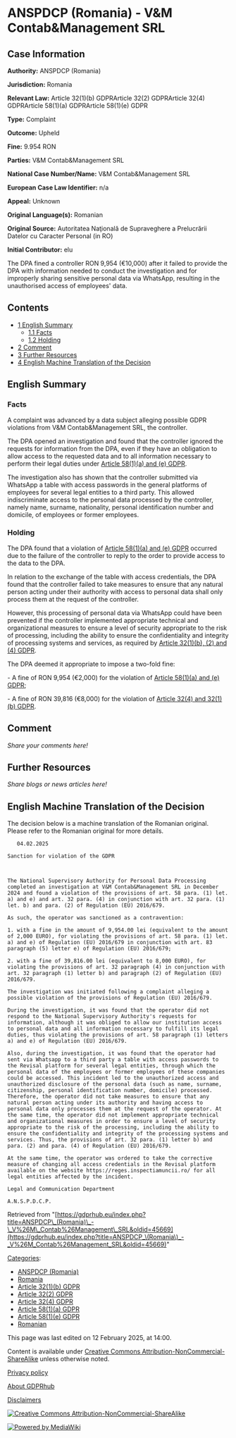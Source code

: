 # ANSPDCP (Romania) - V&M Contab&Management SRL

## Case Information

**Authority:** ANSPDCP (Romania)

**Jurisdiction:** Romania

**Relevant Law:** Article 32(1)(b) GDPRArticle 32(2) GDPRArticle 32(4) GDPRArticle 58(1)(a) GDPRArticle 58(1)(e) GDPR

**Type:** Complaint

**Outcome:** Upheld

**Fine:** 9.954 RON

**Parties:** V&M Contab&Management SRL

**National Case Number/Name:** V&M Contab&Management SRL

**European Case Law Identifier:** n/a

**Appeal:** Unknown

**Original Language(s):** Romanian

**Original Source:** Autoritatea Naţională de Supraveghere a Prelucrării Datelor cu Caracter Personal (in RO)

**Initial Contributor:** elu

The DPA fined a controller RON 9,954 (€10,000) after it failed to provide the DPA with information needed to conduct the investigation and for improperly sharing sensitive personal data via WhatsApp, resulting in the unauthorised access of employees' data.

## Contents

*   [1 English Summary](#English_Summary)
    *   [1.1 Facts](#Facts)
    *   [1.2 Holding](#Holding)
*   [2 Comment](#Comment)
*   [3 Further Resources](#Further_Resources)
*   [4 English Machine Translation of the Decision](#English_Machine_Translation_of_the_Decision)

## English Summary

### Facts

A complaint was advanced by a data subject alleging possible GDPR violations from V&M Contab&Management SRL, the controller.

The DPA opened an investigation and found that the controller ignored the requests for information from the DPA, even if they have an obligation to allow access to the requested data and to all information necessary to perform their legal duties under [Article 58(1)(a) and (e) GDPR](/index.php?title=Article_58_GDPR "Article 58 GDPR").

The investigation also has shown that the controller submitted via WhatsApp a table with access passwords in the general platforms of employees for several legal entities to a third party. This allowed indiscriminate access to the personal data processed by the controller, namely name, surname, nationality, personal identification number and domicile, of employees or former employees.

### Holding

The DPA found that a violation of [Article 58(1)(a) and (e) GDPR](/index.php?title=Article_58_GDPR "Article 58 GDPR") occurred due to the failure of the controller to reply to the order to provide access to the data to the DPA.

In relation to the exchange of the table with access credentials, the DPA found that the controller failed to take measures to ensure that any natural person acting under their authority with access to personal data shall only process them at the request of the controller.

However, this processing of personal data via WhatsApp could have been prevented if the controller implemented appropriate technical and organizational measures to ensure a level of security appropriate to the risk of processing, including the ability to ensure the confidentiality and integrity of processing systems and services, as required by [Article 32(1)(b), (2) and (4) GDPR](/index.php?title=Article_32_GDPR "Article 32 GDPR").

The DPA deemed it appropriate to impose a two-fold fine:

\- A fine of RON 9,954 (€2,000) for the violation of [Article 58(1)(a) and (e) GDPR](/index.php?title=Article_58_GDPR "Article 58 GDPR");

\- A fine of RON 39,816 (€8,000) for the violation of [Article 32(4) and 32(1)(b) GDPR](/index.php?title=Article_32_GDPR "Article 32 GDPR").

## Comment

_Share your comments here!_

## Further Resources

_Share blogs or news articles here!_

## English Machine Translation of the Decision

The decision below is a machine translation of the Romanian original. Please refer to the Romanian original for more details.

```
   04.02.2025

Sanction for violation of the GDPR

 

The National Supervisory Authority for Personal Data Processing completed an investigation at V&M Contab&Management SRL in December 2024 and found a violation of the provisions of art. 58 para. (1) let. a) and e) and art. 32 para. (4) in conjunction with art. 32 para. (1) let. b) and para. (2) of Regulation (EU) 2016/679.

As such, the operator was sanctioned as a contravention:

1. with a fine in the amount of 9,954.00 lei (equivalent to the amount of 2,000 EURO), for violating the provisions of art. 58 para. (1) let. a) and e) of Regulation (EU) 2016/679 in conjunction with art. 83 paragraph (5) letter e) of Regulation (EU) 2016/679;

2. with a fine of 39,816.00 lei (equivalent to 8,000 EURO), for violating the provisions of art. 32 paragraph (4) in conjunction with art. 32 paragraph (1) letter b) and paragraph (2) of Regulation (EU) 2016/679.

The investigation was initiated following a complaint alleging a possible violation of the provisions of Regulation (EU) 2016/679.

During the investigation, it was found that the operator did not respond to the National Supervisory Authority's requests for information, although it was obliged to allow our institution access to personal data and all information necessary to fulfill its legal duties, thus violating the provisions of art. 58 paragraph (1) letters a) and e) of Regulation (EU) 2016/679.

Also, during the investigation, it was found that the operator had sent via Whatsapp to a third party a table with access passwords to the Revisal platform for several legal entities, through which the personal data of the employees or former employees of these companies could be accessed. This incident led to the unauthorized access and unauthorized disclosure of the personal data (such as name, surname, citizenship, personal identification number, domicile) processed. Therefore, the operator did not take measures to ensure that any natural person acting under its authority and having access to personal data only processes them at the request of the operator. At the same time, the operator did not implement appropriate technical and organizational measures in order to ensure a level of security appropriate to the risk of the processing, including the ability to ensure the confidentiality and integrity of the processing systems and services. Thus, the provisions of art. 32 para. (1) letter b) and para. (2) and para. (4) of Regulation (EU) 2016/679.

At the same time, the operator was ordered to take the corrective measure of changing all access credentials in the Revisal platform available on the website https://reges.inspectiamuncii.ro/ for all legal entities affected by the incident.

Legal and Communication Department

A.N.S.P.D.C.P.   

```

Retrieved from "[https://gdprhub.eu/index.php?title=ANSPDCP\_(Romania)\_-\_V%26M\_Contab%26Management\_SRL&oldid=45669](https://gdprhub.eu/index.php?title=ANSPDCP_\(Romania\)_-_V%26M_Contab%26Management_SRL&oldid=45669)"

[Categories](/index.php?title=Special:Categories "Special:Categories"):

*   [ANSPDCP (Romania)](/index.php?title=Category:ANSPDCP_\(Romania\) "Category:ANSPDCP (Romania)")
*   [Romania](/index.php?title=Category:Romania "Category:Romania")
*   [Article 32(1)(b) GDPR](/index.php?title=Category:Article_32\(1\)\(b\)_GDPR "Category:Article 32(1)(b) GDPR")
*   [Article 32(2) GDPR](/index.php?title=Category:Article_32\(2\)_GDPR "Category:Article 32(2) GDPR")
*   [Article 32(4) GDPR](/index.php?title=Category:Article_32\(4\)_GDPR "Category:Article 32(4) GDPR")
*   [Article 58(1)(a) GDPR](/index.php?title=Category:Article_58\(1\)\(a\)_GDPR "Category:Article 58(1)(a) GDPR")
*   [Article 58(1)(e) GDPR](/index.php?title=Category:Article_58\(1\)\(e\)_GDPR "Category:Article 58(1)(e) GDPR")
*   [Romanian](/index.php?title=Category:Romanian "Category:Romanian")

This page was last edited on 12 February 2025, at 14:00.

Content is available under [Creative Commons Attribution-NonCommercial-ShareAlike](https://creativecommons.org/licenses/by-nc-sa/4.0/) unless otherwise noted.

[Privacy policy](/index.php?title=GDPRhub:Privacy_policy)

[About GDPRhub](/index.php?title=GDPRhub:About)

[Disclaimers](/index.php?title=GDPRhub:General_disclaimer)

[![Creative Commons Attribution-NonCommercial-ShareAlike](/resources/assets/licenses/cc-by-nc-sa.png)](https://creativecommons.org/licenses/by-nc-sa/4.0/)

[![Powered by MediaWiki](/resources/assets/poweredby_mediawiki_88x31.png)](https://www.mediawiki.org/)